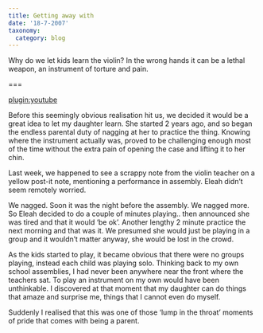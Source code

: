 ```yaml
---
title: Getting away with
date: '18-7-2007'
taxonomy:
  category: blog
---
```


Why do we let kids learn the violin?  In the wrong hands it can be a lethal weapon, an instrument of torture and pain.

===


[plugin:youtube](http://www.youtube.com/watch?v=LsWMd3EYCXo)

Before this seemingly obvious realisation hit us, we decided it would be a great idea to let my daughter learn. She started 2 years ago, and so began the endless parental duty of nagging at her to practice the thing. Knowing where the instrument actually was, proved to be challenging enough most of the time without the extra pain of opening the case and lifting it to her chin.

Last week, we happened to see a scrappy note from the violin teacher on a yellow post-it note, mentioning a performance in assembly. Eleah didn’t seem remotely worried.

We nagged. Soon it was the night before the assembly. We nagged more. So Eleah decided to do a couple of minutes playing.. then announced she was tired and that it would ‘be ok’. Another lengthy 2 minute practice the next morning and that was it. We presumed she would just be playing in a group and it wouldn’t matter anyway, she would be lost in the crowd.

As the kids started to play, it became obvious that there were no groups playing, instead each child was playing solo. Thinking back to my own school assemblies, I had never been anywhere near the front where the teachers sat. To play an instrument on my own would have been unthinkable. I discovered at that moment that my daughter can do things that amaze and surprise me, things that I cannot even do myself.

Suddenly I realised that this was one of those ‘lump in the throat’ moments of pride that comes with being a parent.

